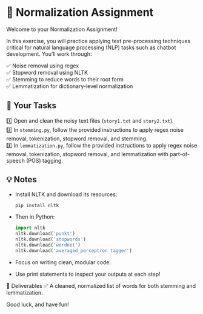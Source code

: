 # 📝 Normalization Assignment

Welcome to your Normalization Assignment!

In this exercise, you will practice applying text pre-processing techniques critical for natural language processing (NLP) tasks such as chatbot development. You’ll work through:

✅ Noise removal using regex  
✅ Stopword removal using NLTK  
✅ Stemming to reduce words to their root form  
✅ Lemmatization for dictionary-level normalization  

## 🚀 Your Tasks

1️⃣ Open and clean the noisy text files (`story1.txt` and `story2.txt`).  
2️⃣ In `stemming.py`, follow the provided instructions to apply regex noise removal, tokenization, stopword removal, and stemming.  
3️⃣ In `lemmatization.py`, follow the provided instructions to apply regex noise removal, tokenization, stopword removal, and lemmatization with part-of-speech (POS) tagging.  

## 💡 Notes

- Install NLTK and download its resources:
  
  ```bash
  pip install nltk
  ```

- Then in Python:

  ```python
  import nltk
  nltk.download('punkt')
  nltk.download('stopwords')
  nltk.download('wordnet')
  nltk.download('averaged_perceptron_tagger')
  ```

- Focus on writing clean, modular code.

- Use print statements to inspect your outputs at each step!

🎯 Deliverables
✅ A cleaned, normalized list of words for both stemming and lemmatization.

Good luck, and have fun!
